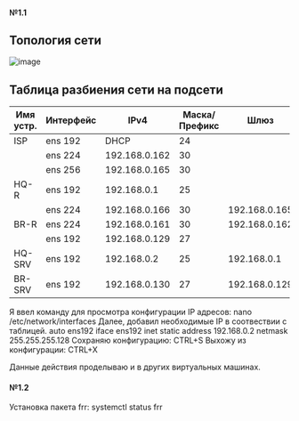 
#### №1.1
## Топология сети
                              
![image](https://github.com/Almaz102rus/demo2024/assets/148868440/19f4d566-bce0-4ac9-a125-90f081d81538)


 ## Таблица разбиения сети на подсети
                    
| Имя устр.    | Интерфейс |  IPv4         |  Маска/Префикс  |  Шлюз       |
| -----------  | --------- |-------------- | ----------------|-------------|
|    ISP       | ens 192   | DHCP          | 24              |             |
|              | ens 224   | 192.168.0.162 | 30              |             |
|              | ens 256   | 192.168.0.165 | 30              |             |
|    HQ-R      | ens 192   | 192.168.0.1   | 25              |             |
|              | ens 224   | 192.168.0.166 | 30              |192.168.0.165|
|    BR-R      | ens 224   | 192.168.0.161 | 30              |192.168.0.162|
|              | ens 192   | 192.168.0.129 | 27              |             |
|    HQ-SRV    | ens 192   | 192.168.0.2   | 25              |192.168.0.1  |
|    BR-SRV    | ens 192   | 192.168.0.130 | 27              |192.168.0.129|


Я ввел команду для просмотра конфигурации IP адресов: nano /etc/network/interfaces
Далее, добавил необходимые IP в соотвествии с таблицей.
auto ens192
iface ens192 inet static
address 192.168.0.2
netmask 255.255.255.128
Сохраняю конфигурацию: CTRL+S
Выхожу из конфигурации: CTRL+X

Данные действия проделываю и в других виртуальных машинах.

#### №1.2
Установка пакета frr:
systemctl status frr







